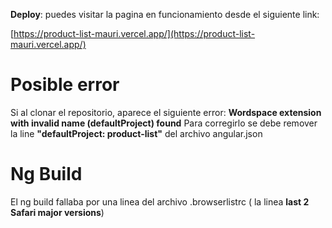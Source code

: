 
**Deploy**: puedes visitar la pagina en funcionamiento desde el siguiente link:

[https://product-list-mauri.vercel.app/](https://product-list-mauri.vercel.app/)


# Posible error
Si al clonar el repositorio, aparece el siguiente error:
**Wordspace extension with invalid name (defaultProject) found**
Para corregirlo se debe remover la line **"defaultProject: product-list"** del archivo angular.json

# Ng Build

El ng build fallaba por una linea del archivo .browserlistrc ( la linea **last  2  Safari  major  versions**)
